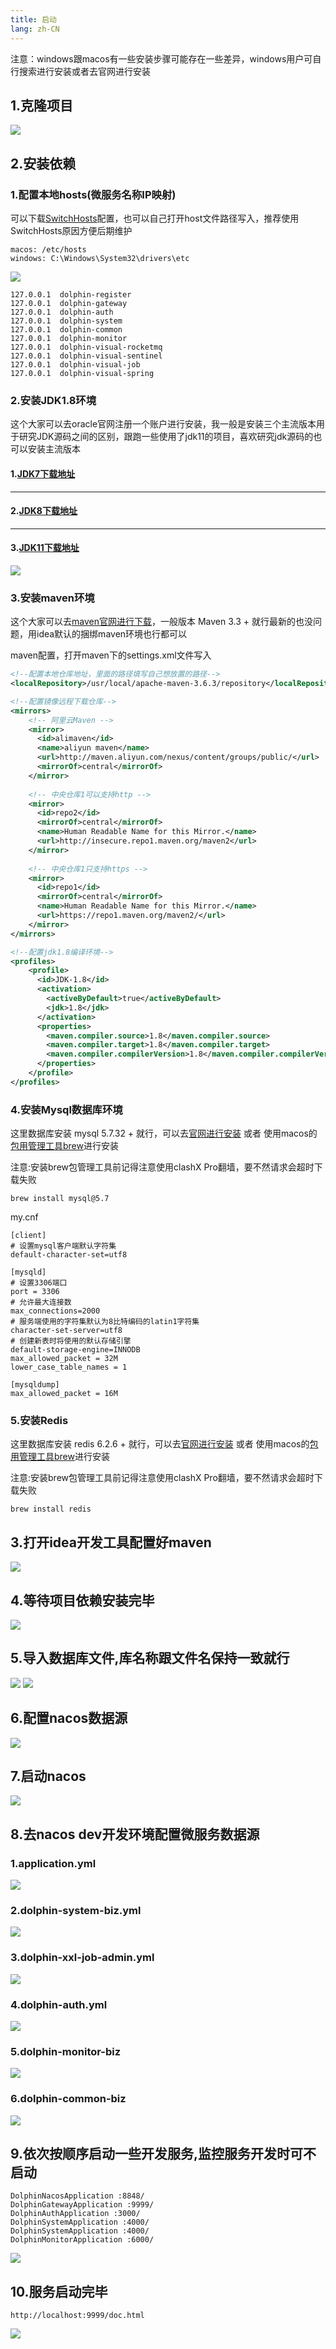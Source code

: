 ```yaml
---
title: 启动
lang: zh-CN
---
```


注意：windows跟macos有一些安装步骤可能存在一些差异，windows用户可自行搜索进行安装或者去官网进行安装

## 1.克隆项目
![](/images/microservice/quickStart1.png)

## 2.安装依赖

### 1.配置本地hosts(微服务名称IP映射)
可以下载[SwitchHosts](https://switchhosts.vercel.app/zh)配置，也可以自己打开host文件路径写入，推荐使用SwitchHosts原因方便后期维护
```shell
macos: /etc/hosts
windows: C:\Windows\System32\drivers\etc
```
![](/images/microservice/quickStart2.png)
```shell
127.0.0.1  dolphin-register
127.0.0.1  dolphin-gateway
127.0.0.1  dolphin-auth
127.0.0.1  dolphin-system
127.0.0.1  dolphin-common
127.0.0.1  dolphin-monitor
127.0.0.1  dolphin-visual-rocketmq
127.0.0.1  dolphin-visual-sentinel
127.0.0.1  dolphin-visual-job
127.0.0.1  dolphin-visual-spring
```

### 2.安装JDK1.8环境
这个大家可以去oracle官网注册一个账户进行安装，我一般是安装三个主流版本用于研究JDK源码之间的区别，跟跑一些使用了jdk11的项目，喜欢研究jdk源码的也可以安装主流版本

#### 1.[JDK7下载地址](https://www.oracle.com/java/technologies/javase/javase7-archive-downloads.html)
---
#### 2.[JDK8下载地址](https://www.oracle.com/java/technologies/javase/javase8u211-later-archive-downloads.html)
---
#### 3.[JDK11下载地址](https://www.oracle.com/java/technologies/javase/jdk11-archive-downloads.html)
![](/images/microservice/quickStart3.png)

### 3.安装maven环境
这个大家可以去[maven官网进行下载](https://maven.apache.org/download.cgi)，一般版本 Maven 3.3 + 就行最新的也没问题，用idea默认的捆绑maven环境也行都可以

maven配置，打开maven下的settings.xml文件写入
```xml
<!--配置本地仓库地址，里面的路径填写自己想放置的路径-->
<localRepository>/usr/local/apache-maven-3.6.3/repository</localRepository>

<!--配置镜像远程下载仓库-->
<mirrors>
    <!-- 阿里云Maven -->
    <mirror>
      <id>alimaven</id>
      <name>aliyun maven</name>
      <url>http://maven.aliyun.com/nexus/content/groups/public/</url>
      <mirrorOf>central</mirrorOf>
    </mirror>
    
    <!-- 中央仓库1可以支持http -->
    <mirror>
      <id>repo2</id>
      <mirrorOf>central</mirrorOf>
      <name>Human Readable Name for this Mirror.</name>
      <url>http://insecure.repo1.maven.org/maven2</url>
    </mirror>
    
    <!-- 中央仓库1只支持https -->
    <mirror>
      <id>repo1</id>
      <mirrorOf>central</mirrorOf>
      <name>Human Readable Name for this Mirror.</name>
      <url>https://repo1.maven.org/maven2/</url>
    </mirror>
</mirrors>

<!--配置jdk1.8编译环境-->
<profiles>
    <profile>
      <id>JDK-1.8</id>
      <activation>
        <activeByDefault>true</activeByDefault>
        <jdk>1.8</jdk>
      </activation>
      <properties>
        <maven.compiler.source>1.8</maven.compiler.source>
        <maven.compiler.target>1.8</maven.compiler.target>
        <maven.compiler.compilerVersion>1.8</maven.compiler.compilerVersion>
      </properties>
    </profile>
</profiles>
```

### 4.安装Mysql数据库环境
这里数据库安装 mysql 5.7.32 + 就行，可以去[官网进行安装](https://downloads.mysql.com/archives/community/) 或者
使用macos的[包用管理工具brew](https://brew.sh/)进行安装

注意:安装brew包管理工具前记得注意使用clashX Pro翻墙，要不然请求会超时下载失败

```shell
brew install mysql@5.7
```

my.cnf
```shell
[client]
# 设置mysql客户端默认字符集
default-character-set=utf8
 
[mysqld]
# 设置3306端口
port = 3306
# 允许最大连接数
max_connections=2000
# 服务端使用的字符集默认为8比特编码的latin1字符集
character-set-server=utf8
# 创建新表时将使用的默认存储引擎
default-storage-engine=INNODB
max_allowed_packet = 32M
lower_case_table_names = 1

[mysqldump]
max_allowed_packet = 16M
```

### 5.安装Redis
这里数据库安装 redis 6.2.6 + 就行，可以去[官网进行安装](https://redis.io/download/) 或者
使用macos的[包用管理工具brew](https://brew.sh/)进行安装

注意:安装brew包管理工具前记得注意使用clashX Pro翻墙，要不然请求会超时下载失败

```shell
brew install redis
```

## 3.打开idea开发工具配置好maven
![](/images/microservice/quickStart4.png)

## 4.等待项目依赖安装完毕
![](/images/microservice/quickStart5.png)

## 5.导入数据库文件,库名称跟文件名保持一致就行
![](/images/microservice/quickStart6.png)
![](/images/microservice/quickStart7.png)

## 6.配置nacos数据源
![](/images/microservice/quickStart8.png)

## 7.启动nacos
![](/images/microservice/quickStart9.png)

## 8.去nacos dev开发环境配置微服务数据源

### 1.application.yml
![](/images/microservice/quickStart10.png)

### 2.dolphin-system-biz.yml
![](/images/microservice/quickStart11.png)

### 3.dolphin-xxl-job-admin.yml
![](/images/microservice/quickStart12.png)

### 4.dolphin-auth.yml
![](/images/microservice/quickStart13.png)

### 5.dolphin-monitor-biz
![](/images/microservice/quickStart14.png)

### 6.dolphin-common-biz
![](/images/microservice/quickStart15.png)

## 9.依次按顺序启动一些开发服务,监控服务开发时可不启动
```shell
DolphinNacosApplication :8848/
DolphinGatewayApplication :9999/
DolphinAuthApplication :3000/
DolphinSystemApplication :4000/
DolphinSystemApplication :4000/
DolphinMonitorApplication :6000/
```
![](/images/microservice/quickStart16.png)

## 10.服务启动完毕
```shell
http://localhost:9999/doc.html
```
![](/images/microservice/quickStart17.png)
